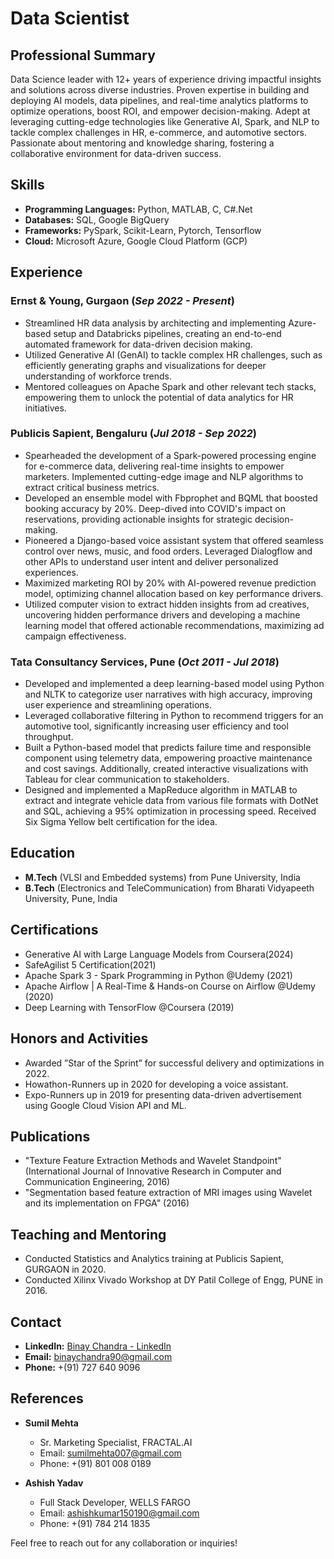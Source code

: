 # Data Scientist

## Professional Summary
Data Science leader with 12+ years of experience driving impactful insights and solutions across diverse industries. Proven expertise in building and deploying AI models, data pipelines, and real-time analytics platforms to optimize operations, boost ROI, and empower decision-making. Adept at leveraging cutting-edge technologies like Generative AI, Spark, and NLP to tackle complex challenges in HR, e-commerce, and automotive sectors. Passionate about mentoring and knowledge sharing, fostering a collaborative environment for data-driven success.

## Skills
- **Programming Languages:** Python, MATLAB, C, C#.Net
- **Databases:** SQL, Google BigQuery
- **Frameworks:** PySpark, Scikit-Learn, Pytorch, Tensorflow
- **Cloud:** Microsoft Azure, Google Cloud Platform (GCP)

## Experience

### Ernst & Young, Gurgaon (*Sep 2022 - Present*)

- Streamlined HR data analysis by architecting and implementing Azure-based setup and Databricks pipelines, creating an end-to-end automated framework for data-driven decision making.
- Utilized Generative AI (GenAI) to tackle complex HR challenges, such as efficiently generating graphs and visualizations for deeper understanding of workforce trends.
- Mentored colleagues on Apache Spark and other relevant tech stacks, empowering them to unlock the potential of data analytics for HR initiatives.

### Publicis Sapient, Bengaluru (*Jul 2018 - Sep 2022*)

- Spearheaded the development of a Spark-powered processing engine for e-commerce data, delivering real-time insights to empower marketers. Implemented cutting-edge image and NLP algorithms to extract critical business metrics.
- Developed an ensemble model with Fbprophet and BQML that boosted booking accuracy by 20%. Deep-dived into COVID's impact on reservations, providing actionable insights for strategic decision-making.
- Pioneered a Django-based voice assistant system that offered seamless control over news, music, and food orders. Leveraged Dialogflow and other APIs to understand user intent and deliver personalized experiences. 
- Maximized marketing ROI by 20% with AI-powered revenue prediction model, optimizing channel allocation based on key performance drivers.
- Utilized computer vision to extract hidden insights from ad creatives, uncovering hidden performance drivers and developing a machine learning model that offered actionable recommendations, maximizing ad campaign effectiveness.

### Tata Consultancy Services, Pune (*Oct 2011 - Jul 2018*)
- Developed and implemented a deep learning-based model using Python and NLTK to categorize user narratives with high accuracy, improving user experience and streamlining operations.
- Leveraged collaborative filtering in Python to recommend triggers for an automotive tool, significantly increasing user efficiency and tool throughput.
- Built a Python-based model that predicts failure time and responsible component using telemetry data, empowering proactive maintenance and cost savings. Additionally, created interactive visualizations with Tableau for clear communication to stakeholders.
- Designed and implemented a MapReduce algorithm in MATLAB to extract and integrate vehicle data from various file formats with DotNet and SQL, achieving a 95% optimization in processing speed. Received Six Sigma Yellow belt certification for the idea.

## Education
- **M.Tech** (VLSI and Embedded systems) from Pune University, India
- **B.Tech** (Electronics and TeleCommunication) from Bharati Vidyapeeth University, Pune, India

## Certifications
- Generative AI with Large Language Models from Coursera(2024)
- SafeAgilist 5 Certification(2021)
- Apache Spark 3 - Spark Programming in Python @Udemy (2021)
- Apache Airflow | A Real-Time & Hands-on Course on Airflow @Udemy (2020)
- Deep Learning with TensorFlow @Coursera (2019)

## Honors and Activities
- Awarded ”Star of the Sprint” for successful delivery and optimizations in 2022.
- Howathon-Runners up in 2020 for developing a voice assistant.
- Expo-Runners up in 2019 for presenting data-driven advertisement using Google Cloud Vision API and ML.

## Publications
- "Texture Feature Extraction Methods and Wavelet Standpoint" (International Journal of Innovative Research in Computer and Communication Engineering, 2016)
- "Segmentation based feature extraction of MRI images using Wavelet and its implementation on FPGA" (2016)

## Teaching and Mentoring
- Conducted Statistics and Analytics training at Publicis Sapient, GURGAON in 2020.
- Conducted Xilinx Vivado Workshop at DY Patil College of Engg, PUNE in 2016.

## Contact
- **LinkedIn:** [Binay Chandra - LinkedIn](https://linkedin.com/in/binaychandra)
- **Email:** [binaychandra90@gmail.com](mailto:binaychandra90@gmail.com)
- **Phone:** +(91) 727 640 9096

## References
- **Sumil Mehta**
  - Sr. Marketing Specialist, FRACTAL.AI
  - Email: sumilmehta007@gmail.com
  - Phone: +(91) 801 008 0189

- **Ashish Yadav**
  - Full Stack Developer, WELLS FARGO
  - Email: ashishkumar150190@gmail.com
  - Phone: +(91) 784 214 1835

Feel free to reach out for any collaboration or inquiries!
